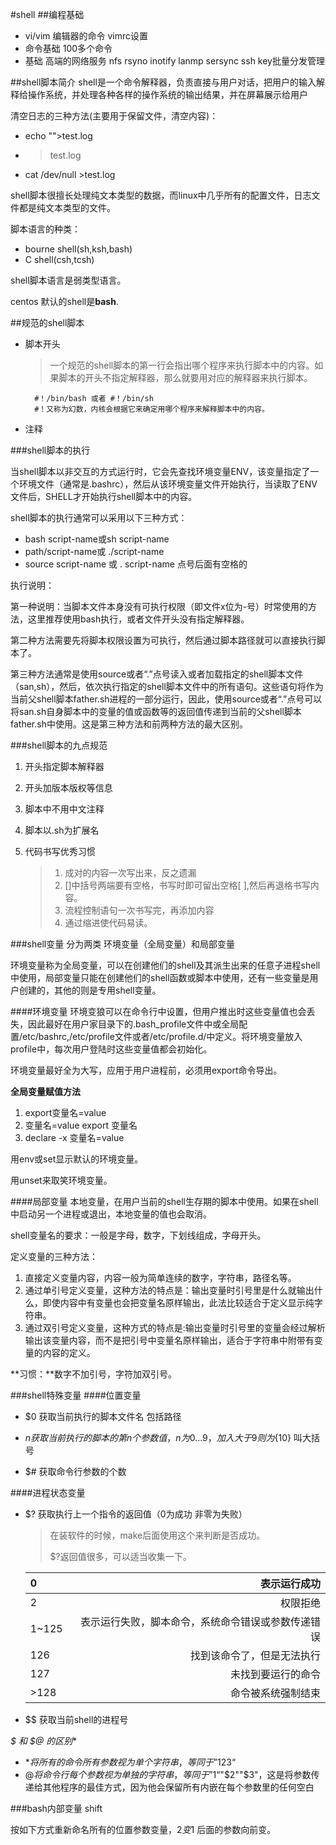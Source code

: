 #shell
##编程基础
+ vi/vim 编辑器的命令  vimrc设置
+ 命令基础  100多个命令
+ 基础  高端的网络服务   nfs rsyno inotify  lanmp sersync  ssh  key批量分发管理

##shell脚本简介
shell是一个命令解释器，负责直接与用户对话，把用户的输入解释给操作系统，并处理各种各样的操作系统的输出结果，并在屏幕展示给用户

清空日志的三种方法(主要用于保留文件，清空内容)：
+ echo "">test.log
+ >test.log
+ cat /dev/null >test.log

shell脚本很擅长处理纯文本类型的数据，而linux中几乎所有的配置文件，日志文件都是纯文本类型的文件。

脚本语言的种类：
+ bourne shell(sh,ksh,bash)
+ C shell(csh,tcsh)

shell脚本语言是弱类型语言。

centos 默认的shell是**bash**.

##规范的shell脚本
+ 脚本开头

    >一个规范的shell脚本的第一行会指出哪个程序来执行脚本中的内容。如果脚本的开头不指定解释器，那么就要用对应的解释器来执行脚本。
    
        #！/bin/bash 或者 #！/bin/sh
        #！又称为幻数，内核会根据它来确定用哪个程序来解释脚本中的内容。
+ 注释

###shell脚本的执行

当shell脚本以非交互的方式运行时，它会先查找环境变量ENV，该变量指定了一个环境文件（通常是.bashrc），然后从该环境变量文件开始执行，当读取了ENV文件后，SHELL才开始执行shell脚本中的内容。

shell脚本的执行通常可以采用以下三种方式：
+ bash script-name或sh script-name
+ path/script-name或  ./script-name
+ source script-name 或 . script-name 点号后面有空格的

执行说明：

第一种说明：当脚本文件本身没有可执行权限（即文件x位为-号）时常使用的方法，这里推荐使用bash执行，或者文件开头没有指定解释器。

第二种方法需要先将脚本权限设置为可执行，然后通过脚本路径就可以直接执行脚本了。

第三种方法通常是使用source或者“.”点号读入或者加载指定的shell脚本文件（san,sh），然后，依次执行指定的shell脚本文件中的所有语句。这些语句将作为当前父shell脚本father.sh进程的一部分运行，因此，使用source或者“.”点号可以将san.sh自身脚本中的变量的值或函数等的返回值传递到当前的父shell脚本father.sh中使用。这是第三种方法和前两种方法的最大区别。

###shell脚本的九点规范
1. 开头指定脚本解释器
2. 开头加版本版权等信息
3. 脚本中不用中文注释
4. 脚本以.sh为扩展名
5. 代码书写优秀习惯

    >1. 成对的内容一次写出来，反之遗漏
    >2. []中括号两端要有空格，书写时即可留出空格[  ],然后再退格书写内容。
    >3. 流程控制语句一次书写完，再添加内容
    >4. 通过缩进使代码易读。
    
###shell变量
分为两类  环境变量（全局变量）和局部变量

环境变量称为全局变量，可以在创建他们的shell及其派生出来的任意子进程shell中使用，局部变量只能在创建他们的shell函数或脚本中使用，还有一些变量是用户创建的，其他的则是专用shell变量。

####环境变量
环境变狼可以在命令行中设置，但用户推出时这些变量值也会丢失，因此最好在用户家目录下的.bash_profile文件中或全局配置/etc/bashrc,/etc/profile文件或者/etc/profile.d/中定义。将环境变量放入profile中，每次用户登陆时这些变量值都会初始化。

环境变量最好全为大写，应用于用户进程前，必须用export命令导出。

**全局变量赋值方法**

1. export变量名=value
2. 变量名=value  export 变量名
3. declare -x 变量名=value

用env或set显示默认的环境变量。

用unset来取笑环境变量。


####局部变量
本地变量，在用户当前的shell生存期的脚本中使用。如果在shell中启动另一个进程或退出，本地变量的值也会取消。

shell变量名的要求：一般是字母，数字，下划线组成，字母开头。

定义变量的三种方法：

1. 直接定义变量内容，内容一般为简单连续的数字，字符串，路径名等。
2. 通过单引号定义变量，这种方法的特点是：输出变量时引号里是什么就输出什么，即使内容中有变量也会把变量名原样输出，此法比较适合于定义显示纯字符串。
3. 通过双引号定义变量，这种方式的特点是:输出变量时引号里的变量会经过解析输出该变量内容，而不是把引号中变量名原样输出，适合于字符串中附带有变量的内容的定义。

**习惯：**数字不加引号，字符加双引号。

###shell特殊变量
####位置变量
+ $0  获取当前执行的脚本文件名  包括路径

+ $n  获取当前执行的脚本的第n个参数值，n为0...9，加入大于9  则为${10}  叫大括号

+ $#  获取命令行参数的个数

####进程状态变量
+ $?  获取执行上一个指令的返回值（0为成功 非零为失败）

    >在装软件的时候，make后面使用这个来判断是否成功。
    >
    >$?返回值很多，可以适当收集一下。
    
    >
    |0|表示运行成功|
    |:--|--:|
    |2|权限拒绝|
    |1~125|表示运行失败，脚本命令，系统命令错误或参数传递错误|
    |126|找到该命令了，但是无法执行|
    |127|未找到要运行的命令|
    |>128|命令被系统强制结束|
    
+ $$  获取当前shell的进程号

**$* 和 $@ 的区别**
+ $* 将所有的命令所有参数视为单个字符串，等同于”$1$2$3“
+ $@ 将命令行每个参数视为单独的字符串，等同于”$1“"$2""$3"，这是将参数传递给其他程序的最佳方式，因为他会保留所有内嵌在每个参数里的任何空白

###bash内部变量
shift

按如下方式重新命名所有的位置参数变量，$2变$1  后面的参数向前变。




